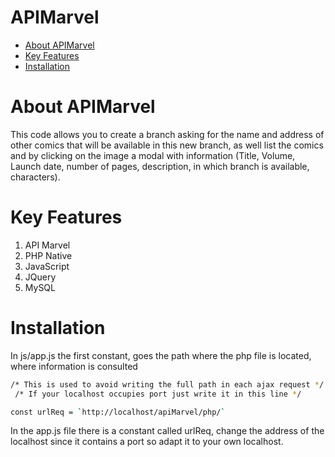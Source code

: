 # APIMarvel

* [About APIMarvel](#aboutApi)
* [Key Features](#keyFeat)
* [Installation](#instal)

# About APIMarvel

This code allows you to create a branch asking for the name and address of other comics that will be available in this new branch, as well list the comics and by clicking on the image a modal with information (Title, Volume, Launch date, number of pages, description, in which branch is available, characters).

# Key Features

1. API Marvel
2. PHP Native
3. JavaScript
4. JQuery
5. MySQL

# Installation

In js/app.js the first constant, goes the path where the php file is located, where information is consulted

```sh
/* This is used to avoid writing the full path in each ajax request */
 /* If your localhost occupies port just write it in this line */

const urlReq = `http://localhost/apiMarvel/php/`
```


In the app.js file there is a constant called urlReq, change the address of the localhost since it contains a port so adapt it to your own localhost.

